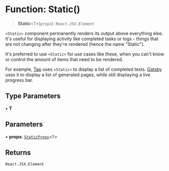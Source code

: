 # Function: Static()

> **Static**\<`T`\>(`props`): `React.JSX.Element`

`<Static>` component permanently renders its output above everything else.
It's useful for displaying activity like completed tasks or logs - things that
are not changing after they're rendered (hence the name "Static").

It's preferred to use `<Static>` for use cases like these, when you can't know
or control the amount of items that need to be rendered.

For example, [Tap](https://github.com/tapjs/node-tap) uses `<Static>` to display
a list of completed tests. [Gatsby](https://github.com/gatsbyjs/gatsby) uses it
to display a list of generated pages, while still displaying a live progress bar.

## Type Parameters

• **T**

## Parameters

• **props**: [`StaticProps`](../type-aliases/StaticProps.md)\<`T`\>

## Returns

`React.JSX.Element`

